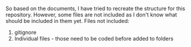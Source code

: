 So based on the documents, I have tried to recreate the structure for this repository. However, some files are not included as I don't know what should be included in them yet.
Files not included:
1. gitignore
2. Individual files - those need to be coded before added to folders
